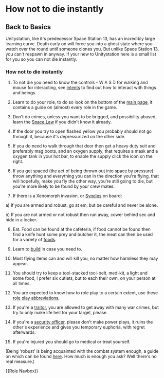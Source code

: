 # How not to die instantly

## Back to Basics

Unitystation, like it's predecessor Space Station 13, has an incredibly large learning curve. Death early on will force you into a ghost state where you watch over the round until someone clones you. But unlike Space Station 13, you can't respawn in anyway. If your new to Unitystation here is a small list for you so you can not die instantly. 


### How not to die instantly


1) To not die you need to know the controls - W A S D for walking and mouse for interacting, see [intents](Intents.md) to find out how to interact with things and beings.


2) Learn to do your role, to do so look on the bottom of the [main page](Main-page.md), it contains a guide on (almost) every role in the game.


3) Don't do crimes, unless you want to be brigged, and possibility abused, learn the [Space Law](Space-Law.md) if you didn't know it already.


4) If the door you try to open flashed yellow you probably should not go through it, because it's depressurized on the other side.


5) If you do need to walk through that door then get a heavy duty suit and preferably mag boots, and an oxygen supply, that 
requires a mask and a oxygen tank in your hot bar, to enable the supply click the icon on the right.


6) If you get spaced (the act of being thrown out into space by pressure) throw anything and everything you can in the direction you're flying, that will hopefully, make you fly the other way, you're still going to die, but you're more likely to be found by your crew mates.


7) If there is a Xenomorph invasion, or [Syndies](Nuclear-Emergency.md) on board:



a) If you are armed and robust, go at em, but be careful and never be alone.


b) If you are not armed or not robust then run away, cower behind sec and hide in a locker.


8) Eat. Food can be found at the cafeteria, if food cannot be found then find a knife hunt some prey and butcher it, the meat can then be used for a variety of [foods](Cooking.md).


9) Learn to [build](Construction.md) in case you need to.


10) Most flying items can and will kill you, no matter how harmless they may appear.


11) You should try to keep a tool-stacked tool-belt, med-kit, a light and some food, I prefer six cutlets, but to each their own, on your person at all times.



12) You are expected to know how to role play to a certain extent, use these [role play abbreviations](Rp-words-and-abbreviations.md).


13) If you're a [traitor](Traitor.md), you are allowed to get away with many war crimes, but try to only make life hell for your target, please.


14) If you're a [security officer](Security.md), please don't make power plays, it ruins the other's experience and gives you temporary euphoria, with regret afterwards.


15) If you're injured you should go to medical or treat yourself.



(Being 'robust' is being acquainted with the combat system enough, a guide on which can be found [here](Combat.md). How much is enough you ask? Well there's no real measure.)

{{Role Navbox}}
